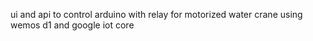 ui and api to control arduino with relay for motorized water crane
using wemos d1 and google iot core
